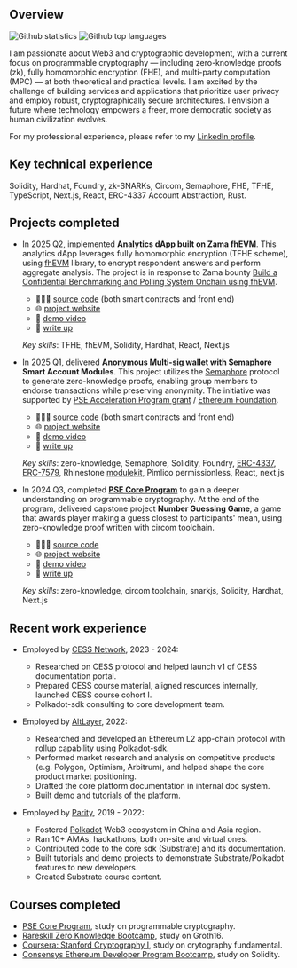 ## Overview

![Github statistics](https://github-readme-stats.vercel.app/api?username=jimmychu0807&include_all_commits=true&count_private=true&hide_title=true&hide_border=true&show_icons=true&theme=graywhite)
![Github top languages](https://github-readme-stats.vercel.app/api/top-langs?username=jimmychu0807&locale=en&layout=compact&hide_border=true&theme=graywhite)

I am passionate about Web3 and cryptographic development, with a current focus on programmable cryptography — including zero-knowledge proofs (zk), fully homomorphic encryption (FHE), and multi-party computation (MPC) — at both theoretical and practical levels. I am excited by the challenge of building services and applications that prioritize user privacy and employ robust, cryptographically secure architectures. I envision a future where technology empowers a freer, more democratic society as human civilization evolves.

For my professional experience, please refer to my [LinkedIn profile](https://www.linkedin.com/in/jimmychu0807).

## Key technical experience

Solidity, Hardhat, Foundry, zk-SNARKs, Circom, Semaphore, FHE, TFHE, TypeScript, Next.js, React, ERC-4337 Account Abstraction, Rust.

## Projects completed

- In 2025 Q2, implemented **Analytics dApp built on Zama fhEVM**. This analytics dApp leverages fully homomorphic encryption (TFHE scheme), using [fhEVM](https://docs.zama.ai/fhevm) library, to encrypt respondent answers and perform aggregate analysis. The project is in response to Zama bounty [Build a Confidential Benchmarking and Polling System Onchain using fhEVM](https://github.com/zama-ai/bounty-program/issues/144).

  - 🧑🏻‍💻 [source code](https://github.com/jimmychu0807/analytics-dapp-zama) (both smart contracts and front end)
  - 🌐 [project website](https://analytics-zama.vercel.app)
  - 🎥 [demo video](https://www.loom.com/share/13061bce424e4bed9d7f7551d3f5f33d)
  - 📜 [write up](https://jimmychu0807.hk/analytics-zama)

  *Key skills*: TFHE, fhEVM, Solidity, Hardhat, React, Next.js

- In 2025 Q1, delivered **Anonymous Multi-sig wallet with Semaphore Smart Account Modules**. This project utilizes the [Semaphore](https://semaphore.pse.dev) protocol to generate zero-knowledge proofs, enabling group members to endorse transactions while preserving anonymity. The initiative was supported by [PSE Acceleration Program grant](https://github.com/privacy-scaling-explorations/acceleration-program/issues/72) / [Ethereum Foundation](https://blog.ethereum.org/2025/02/06/allocation-q4-24#:~:text=Semaphore%20Modular%20Smart%20Contract%20Validator%20Module).

  - 🧑🏻‍💻 [source code](https://github.com/jimmychu0807/semaphore-msa-modules) (both smart contracts and front end)
  - 🌐 [project website](https://semaphore-msa-modules.jimmychu0807.hk/)
  - 🎥 [demo video](https://www.loom.com/share/0b800171a4f1491f9eedd4f555569e37)
  - 📜 [write up](https://jimmychu0807.hk/semaphore-msa-modules)

  *Key skills*: zero-knowledge, Semaphore, Solidity, Foundry, [ERC-4337](https://www.erc4337.io/), [ERC-7579](https://erc7579.com/), Rhinestone [modulekit](https://docs.rhinestone.dev/build-modules/overview), Pimlico permissionless, React, next.js

- In 2024 Q3, completed [**PSE Core Program**](https://pse.dev/en/programs) to gain a deeper understanding on programmable cryptography. At the end of the program, delivered capstone project **Number Guessing Game**, a game that awards player making a guess closest to participants' mean, using zero-knowledge proof written with circom toolchain.
  - 🧑🏻‍💻 [source code](https://github.com/jimmychu0807/number-guessing-game)
  - 🌐 [project website](https://guessing.jimmychu0807.hk)
  - 🎥 [demo video](https://www.youtube.com/watch?v=MrhGMfzsAX0)
  - 📜 [write up](https://jimmychu0807.hk/pse-core-capstone-project)

  *Key skills*: zero-knowledge, circom toolchain, snarkjs, Solidity, Hardhat, Next.js

## Recent work experience

- Employed by [CESS Network](https://cess.network/), 2023 - 2024:
  - Researched on CESS protocol and helped launch v1 of CESS documentation portal.
  - Prepared CESS course material, aligned resources internally, launched CESS course cohort I.
  - Polkadot-sdk consulting to core development team.

- Employed by [AltLayer](https://www.altlayer.io/), 2022:
  - Researched and developed an Ethereum L2 app-chain protocol with rollup capability using Polkadot-sdk.
  - Performed market research and analysis on competitive products (e.g. Polygon, Optimism, Arbitrum), and helped shape the core product market positioning.
  - Drafted the core platform documentation in internal doc system.
  - Built demo and tutorials of the platform.

- Employed by [Parity](https://www.parity.io/), 2019 - 2022:
  - Fostered [Polkadot](https://polkadot.com/) Web3 ecosystem in China and Asia region.
  - Ran 10+ AMAs, hackathons, both on-site and virtual ones.
  - Contributed code to the core sdk (Substrate) and its documentation.
  - Built tutorials and demo projects to demonstrate Substrate/Polkadot features to new developers.
  - Created Substrate course content.

## Courses completed

- [PSE Core Program](https://pse.dev/en/programs), study on programmable cryptography.
- [Rareskill Zero Knowledge Bootcamp](https://www.rareskills.io/zk-bootcamp), study on Groth16.
- [Coursera: Stanford Cryptography I](https://www.coursera.org/learn/crypto), study on crytography fundamental.
- [Consensys Ethereum Developer Program Bootcamp](https://consensys.io/academy/bootcamp), study on Solidity.
